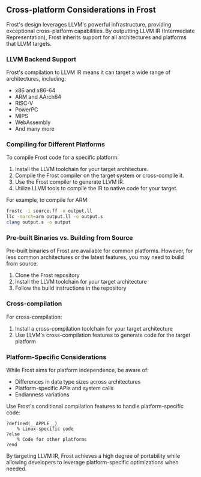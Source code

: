 ## Cross-platform Considerations in Frost

Frost's design leverages LLVM's powerful infrastructure, providing exceptional
cross-platform capabilities. By outputting LLVM IR (Intermediate
Representation), Frost inherits support for all architectures and platforms that
LLVM targets.

### LLVM Backend Support

Frost's compilation to LLVM IR means it can target a wide range of
architectures, including:

- x86 and x86-64
- ARM and AArch64
- RISC-V
- PowerPC
- MIPS
- WebAssembly
- And many more

### Compiling for Different Platforms

To compile Frost code for a specific platform:

1. Install the LLVM toolchain for your target architecture.
2. Compile the Frost compiler on the target system or cross-compile it.
3. Use the Frost compiler to generate LLVM IR.
4. Utilize LLVM tools to compile the IR to native code for your target.

For example, to compile for ARM:

```bash
frostc -i source.ff -o output.ll
llc -march=arm output.ll -o output.s
clang output.s -o output
```

### Pre-built Binaries vs. Building from Source

Pre-built binaries of Frost are available for common platforms. However, for
less common architectures or the latest features, you may need to build from
source:

1. Clone the Frost repository
2. Install the LLVM toolchain for your target architecture
3. Follow the build instructions in the repository

### Cross-compilation

For cross-compilation:

1. Install a cross-compilation toolchain for your target architecture
2. Use LLVM's cross-compilation features to generate code for the target
   platform

### Platform-Specific Considerations

While Frost aims for platform independence, be aware of:

- Differences in data type sizes across architectures
- Platform-specific APIs and system calls
- Endianness variations

Use Frost's conditional compilation features to handle platform-specific code:

```frost
?defined(__APPLE__)
    % Linux-specific code
?else
    % Code for other platforms
?end
```

By targeting LLVM IR, Frost achieves a high degree of portability while allowing
developers to leverage platform-specific optimizations when needed.

